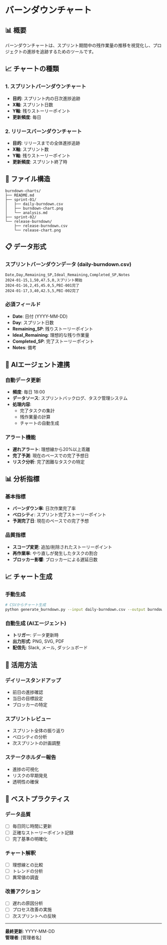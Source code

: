 # バーンダウンチャート

## 📊 概要
バーンダウンチャートは、スプリント期間中の残作業量の推移を視覚化し、プロジェクトの進捗を追跡するためのツールです。

## 📈 チャートの種類

### 1. スプリントバーンダウンチャート
- **目的**: スプリント内の日次進捗追跡
- **X軸**: スプリント日数
- **Y軸**: 残りストーリーポイント
- **更新頻度**: 毎日

### 2. リリースバーンダウンチャート
- **目的**: リリースまでの全体進捗追跡
- **X軸**: スプリント数
- **Y軸**: 残りストーリーポイント
- **更新頻度**: スプリント終了時

## 📁 ファイル構造
```
burndown-charts/
├── README.md
├── sprint-01/
│   ├── daily-burndown.csv
│   ├── burndown-chart.png
│   └── analysis.md
├── sprint-02/
└── release-burndown/
    ├── release-burndown.csv
    └── release-chart.png
```

## 📋 データ形式

### スプリントバーンダウンデータ (daily-burndown.csv)
```csv
Date,Day,Remaining_SP,Ideal_Remaining,Completed_SP,Notes
2024-01-15,1,50,47.5,0,スプリント開始
2024-01-16,2,45,45.0,5,PBI-001完了
2024-01-17,3,40,42.5,5,PBI-002完了
```

### 必須フィールド
- **Date**: 日付 (YYYY-MM-DD)
- **Day**: スプリント日数
- **Remaining_SP**: 残りストーリーポイント
- **Ideal_Remaining**: 理想的な残り作業量
- **Completed_SP**: 完了ストーリーポイント
- **Notes**: 備考

## 🤖 AIエージェント連携

### 自動データ更新
- **頻度**: 毎日 18:00
- **データソース**: スプリントバックログ、タスク管理システム
- **処理内容**:
  - 完了タスクの集計
  - 残作業量の計算
  - チャートの自動生成

### アラート機能
- **遅れアラート**: 理想線から20%以上乖離
- **完了予測**: 現在のペースでの完了予想日
- **リスク分析**: 完了困難なタスクの特定

## 📊 分析指標

### 基本指標
- **バーンダウン率**: 日次作業完了率
- **ベロシティ**: スプリント完了ストーリーポイント
- **予測完了日**: 現在のペースでの完了予想

### 品質指標
- **スコープ変更**: 追加/削除されたストーリーポイント
- **再作業率**: やり直しが発生したタスクの割合
- **ブロッカー影響**: ブロッカーによる遅延日数

## 📈 チャート生成

### 手動生成
```bash
# CSVからチャート生成
python generate_burndown.py --input daily-burndown.csv --output burndown-chart.png
```

### 自動生成 (AIエージェント)
- **トリガー**: データ更新時
- **出力形式**: PNG, SVG, PDF
- **配信先**: Slack, メール, ダッシュボード

## 🎯 活用方法

### デイリースタンドアップ
- 前日の進捗確認
- 当日の目標設定
- ブロッカーの特定

### スプリントレビュー
- スプリント全体の振り返り
- ベロシティの分析
- 次スプリントの計画調整

### ステークホルダー報告
- 進捗の可視化
- リスクの早期発見
- 透明性の確保

## 📝 ベストプラクティス

### データ品質
- [ ] 毎日同じ時間に更新
- [ ] 正確なストーリーポイント記録
- [ ] 完了基準の明確化

### チャート解釈
- [ ] 理想線との比較
- [ ] トレンドの分析
- [ ] 異常値の調査

### 改善アクション
- [ ] 遅れの原因分析
- [ ] プロセス改善の実施
- [ ] 次スプリントへの反映

---
**最終更新**: YYYY-MM-DD  
**管理者**: [管理者名] 